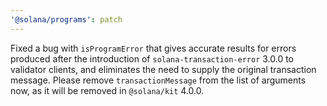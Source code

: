 ```yaml
---
'@solana/programs': patch
---
```


Fixed a bug with `isProgramError` that gives accurate results for errors produced after the introduction of `solana-transaction-error` 3.0.0 to validator clients, and eliminates the need to supply the original transaction message. Please remove `transactionMessage` from the list of arguments now, as it will be removed in `@solana/kit` 4.0.0.
